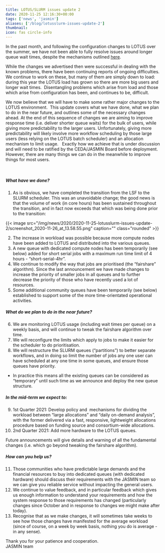 ```yaml
---
title: LOTUS/SLURM issues update 2
date: 2020-11-25 12:16:30+00:00
tags: ['news', 'jasmin']
aliases: ['/blog/lotusslurm-issues-update-2']
thumbnail: 
icon: fas circle-info
---
```


In the past month, and following the configuration changes to LOTUS over the summer, we have not been able to fully resolve issues around longer queue wait times, despite the mechanisms outlined [here](https://www.ceda.ac.uk/blog/lotusslurm-issues-update/).  
  
While the changes we advertised then were successful in dealing with the known problems, there have been continuing reports of ongoing difficulties. We continue to work on these, but many of them are simply down to load: during this year the LOTUS load has grown so there are more big users and longer wait times.  Disentangling problems which arise from load and those which arise from configuration has been, and continues to be, difficult.  



  
We now believe that we will have to make some rather major changes to the LOTUS environment.  This update covers what we have done, what we plan to do in the near future, and outlines some of the necessary changes ahead. At the end of this sequence of changes we are aiming to improve response time (i.e. deliver shorter queue waits) for the bulk of users, while giving more predictability to the larger users. Unfortunately, giving more predictability will likely involve more workflow scheduling by those large users (less relying on the LOTUS batch scheduler) and an allocation mechanism to limit usage.   Exactly how we achieve that is under discussion and will need to be ratified by the CEDA/JASMIN Board before deployment. However, there are many things we can do in the meanwhile to improve things for most users.


 



##### What have we done?


1. As is obvious, we have completed the transition from the LSF to the SLURM scheduler. This was an unavoidable change; the good news is  that the volume of work (in core hours) has been sustained throughout the transition, and in fact now exceeds that which was being done prior to the transition:



{{< image src="/img/news/2020/2020-11-25-lotusslurm-issues-update-2/screenshot_2020-11-26_at_13.58.55.png"  caption="" class="rounded" >}}



2. The increase in workload was possible because more compute nodes have been added to LOTUS and distributed into the various queues.
3. A new queue with dedicated compute nodes has been temporarily (see below) added for short serial jobs with a maximum run time limit of 4 hours - “short-serial-4hr”.
4. We continue to modify the way that jobs are prioritised (the “fairshare” algorithm). Since the last announcement we have made changes to increase the priority of smaller jobs in all queues and to further decrease the priority of those who have recently used a lot of resources.
5. Some additional community queues have been temporarily (see below) established to support some of the more time-orientated operational activities.



##### What do we plan to do in the near future?


6. We are monitoring LOTUS usage (including wait times per queue) on a weekly basis, and will continue to tweak the fairshare algorithm over time.
7. We will reconfigure the limits which apply to jobs to make it easier for the scheduler to do prioritisation.
8. We will restructure the SLURM queues (“partitions”) to better separate workflows, and in doing so limit the number of jobs any one user can have scheduled at any one time in some queues, and ensure those queues have priority.
* In practice this means all the existing queues can be considered as “temporary” until such time as we announce and deploy the new queue structure.



##### In the mid-term we expect to:


9. 1st Quarter 2021: Develop policy and  mechanisms for dividing the workload between “large allocations” and “daily on-demand analysis”, with the former delivered via a fast, responsive, lightweight allocations procedure based on funding source and consortium-wide allocations.
10. 2nd Quarter 2021: Add more hardware to the LOTUS queues.


Future announcements will give details and warning of all the fundamental changes (i.e. which go beyond tweaking the fairshare algorithm).


##### How can you help us?


11. Those communities who have predictable large demands and the financial resources to buy into dedicated queues (with dedicated hardware) should discuss their requirements with the JASMIN team so we can give you reliable service without impacting the general users.
12. We continue to value feedback, and in particular feedback which gives us enough information to understand your requirements and how the system response to those requirements has changed (particularly changes since October and in response to changes we might make after today).
13. Recognise that as we make changes, it will sometimes take weeks to see how those changes have manifested for the average workload (since of course, on a week by week basis, nothing you do is average - in any sense).


Thank you for your patience and cooperation.   
JASMIN team 


 


